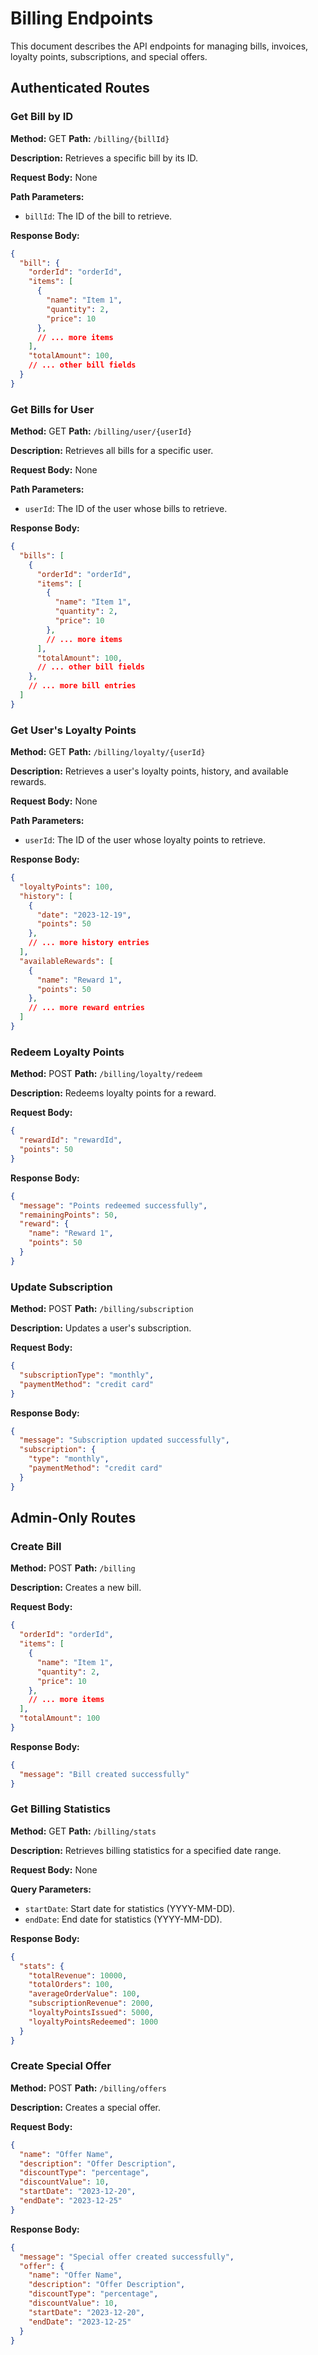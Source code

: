 # Billing Endpoints

This document describes the API endpoints for managing bills, invoices, loyalty points, subscriptions, and special offers.

## Authenticated Routes

### Get Bill by ID

**Method:** GET
**Path:** `/billing/{billId}`

**Description:** Retrieves a specific bill by its ID.

**Request Body:** None

**Path Parameters:**

* `billId`: The ID of the bill to retrieve.

**Response Body:**

```json
{
  "bill": {
    "orderId": "orderId",
    "items": [
      {
        "name": "Item 1",
        "quantity": 2,
        "price": 10
      },
      // ... more items
    ],
    "totalAmount": 100,
    // ... other bill fields
  }
}
```

### Get Bills for User

**Method:** GET
**Path:** `/billing/user/{userId}`

**Description:** Retrieves all bills for a specific user.

**Request Body:** None

**Path Parameters:**

* `userId`: The ID of the user whose bills to retrieve.

**Response Body:**

```json
{
  "bills": [
    {
      "orderId": "orderId",
      "items": [
        {
          "name": "Item 1",
          "quantity": 2,
          "price": 10
        },
        // ... more items
      ],
      "totalAmount": 100,
      // ... other bill fields
    },
    // ... more bill entries
  ]
}
```

### Get User's Loyalty Points

**Method:** GET
**Path:** `/billing/loyalty/{userId}`

**Description:** Retrieves a user's loyalty points, history, and available rewards.

**Request Body:** None

**Path Parameters:**

* `userId`: The ID of the user whose loyalty points to retrieve.

**Response Body:**

```json
{
  "loyaltyPoints": 100,
  "history": [
    {
      "date": "2023-12-19",
      "points": 50
    },
    // ... more history entries
  ],
  "availableRewards": [
    {
      "name": "Reward 1",
      "points": 50
    },
    // ... more reward entries
  ]
}
```

### Redeem Loyalty Points

**Method:** POST
**Path:** `/billing/loyalty/redeem`

**Description:** Redeems loyalty points for a reward.

**Request Body:**

```json
{
  "rewardId": "rewardId",
  "points": 50
}
```

**Response Body:**

```json
{
  "message": "Points redeemed successfully",
  "remainingPoints": 50,
  "reward": {
    "name": "Reward 1",
    "points": 50
  }
}
```

### Update Subscription

**Method:** POST
**Path:** `/billing/subscription`

**Description:** Updates a user's subscription.

**Request Body:**

```json
{
  "subscriptionType": "monthly",
  "paymentMethod": "credit card"
}
```

**Response Body:**

```json
{
  "message": "Subscription updated successfully",
  "subscription": {
    "type": "monthly",
    "paymentMethod": "credit card"
  }
}
```

## Admin-Only Routes

### Create Bill

**Method:** POST
**Path:** `/billing`

**Description:** Creates a new bill.

**Request Body:**

```json
{
  "orderId": "orderId",
  "items": [
    {
      "name": "Item 1",
      "quantity": 2,
      "price": 10
    },
    // ... more items
  ],
  "totalAmount": 100
}
```

**Response Body:**

```json
{
  "message": "Bill created successfully"
}
```

### Get Billing Statistics

**Method:** GET
**Path:** `/billing/stats`

**Description:** Retrieves billing statistics for a specified date range.

**Request Body:** None

**Query Parameters:**

* `startDate`: Start date for statistics (YYYY-MM-DD).
* `endDate`: End date for statistics (YYYY-MM-DD).

**Response Body:**

```json
{
  "stats": {
    "totalRevenue": 10000,
    "totalOrders": 100,
    "averageOrderValue": 100,
    "subscriptionRevenue": 2000,
    "loyaltyPointsIssued": 5000,
    "loyaltyPointsRedeemed": 1000
  }
}
```

### Create Special Offer

**Method:** POST
**Path:** `/billing/offers`

**Description:** Creates a special offer.

**Request Body:**

```json
{
  "name": "Offer Name",
  "description": "Offer Description",
  "discountType": "percentage",
  "discountValue": 10,
  "startDate": "2023-12-20",
  "endDate": "2023-12-25"
}
```

**Response Body:**

```json
{
  "message": "Special offer created successfully",
  "offer": {
    "name": "Offer Name",
    "description": "Offer Description",
    "discountType": "percentage",
    "discountValue": 10,
    "startDate": "2023-12-20",
    "endDate": "2023-12-25"
  }
}
